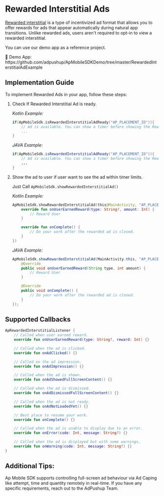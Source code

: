 # Rewarded Interstitial Ads

[Rewarded interstitial](https://support.google.com/admanager/answer/7386053) is a type of incentivized ad format that allows you to offer rewards for ads that appear automatically during natural app transitions. Unlike rewarded ads, users aren't required to opt-in to view a rewarded interstitial.

You can use our demo app as a reference project.

<aside>
📎 Demo App: https://github.com/adpushup/ApMobileSDKDemo/tree/master/RewardedInterstitialAdExample

</aside>

## Implementation Guide

To implement Rewarded Ads in your app, follow these steps:

1. Check If Rewarded Interstitial Ad is ready.
  
    *Kotlin Example:*
    
    ```kotlin
    if(ApMobileSdk.isRewardedInterstitialAdReady("AP_PLACEMENT_ID")){
    	// Ad is available. You can show a timer before showing the Rewarded Interstitial Ad.
    	...
    }
    ```
    
    *JAVA Example:*
    
    ```java
    if(ApMobileSdk.isRewardedInterstitialAdReady("AP_PLACEMENT_ID")){
    	// Ad is available. You can show a timer before showing the Rewarded Interstitial Ad.
    	...
    }
    ```

2. Show the ad to user if user want to see the ad within timer limits.

	Just Call `ApMobileSdk.showRewardedInterstitialAd()` 

	*Kotlin Example:*

	```kotlin
	ApMobileSdk.showRewardedInterstitialAd(this@MainActivity, "AP_PLACEMENT_ID", object : ApRewardedListener{
		override fun onUserEarnedReward(type: String?, amount: Int) {
			// Reward User
		}

		override fun onComplete() {
			// Do your work after the rewarded ad is closed.
		}
	})
	```

	*JAVA Example:*

	```java
	ApMobileSdk.showRewardedInterstitialAd(MainActivity.this, "AP_PLACEMENT_ID", new ApRewardedListener() {
		@Override
		public void onUserEarnedReward(String type, int amount) {
			// Reward User
		}

		@Override
		public void onComplete() {
			// Do your work after the rewarded ad is closed.
		}
	});
	```

## Supported Callbacks

```kotlin
ApRewardedInterstitialListener {
	// Called when user earned reward.
	override fun onUserEarnedReward(type: String?, reward: Int) {}

	// Called when the ad is clicked.
	override fun onAdClicked() {}

	// Called on the ad impression.
	override fun onAdImpression() {}

	// Called when the ad is shown.
	override fun onAdShowedFullScreenContent() {}

	// Called when the ad is dismissed.
	override fun onAdDismissedFullScreenContent() {}

	// Called when the ad is not ready.
	override fun onAdNotLoadedYet() {}

	// Best place to resume your work.
	override fun onComplete() {}

	// Called when the ad is unable to display due to an error.
	override fun onError(code: Int, message: String?) {}

	// Called when the ad is displayed but with some warnings.
	override fun onWarning(code: Int, message: String?) {}
}
```

## Additional Tips:
Ap Mobile SDK supports controlling full-screen ad behaviour via Ad Caping like attempt, time and quantity remotely in real-time. If you have any specific requirements, reach out to the AdPushup Team.